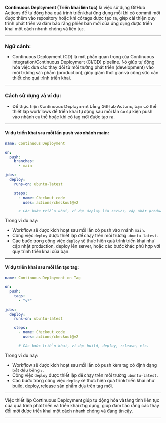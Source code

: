 **Continuous Deployment (Triển khai liên tục)** là việc sử dụng GitHub Actions để tự động hóa quá trình triển khai ứng dụng mỗi khi có commit mới được thêm vào repository hoặc khi có tags được tạo ra, giúp cải thiện quy trình phát triển và đảm bảo rằng phiên bản mới của ứng dụng được triển khai một cách nhanh chóng và liên tục.

---

### Ngữ cảnh:

- Continuous Deployment (CD) là một phần quan trọng của Continuous Integration/Continuous Deployment (CI/CD) pipeline. Nó giúp tự động hóa việc đưa các thay đổi từ môi trường phát triển (development) vào môi trường sản phẩm (production), giúp giảm thời gian và công sức cần thiết cho quá trình triển khai.

---

### Cách sử dụng và ví dụ:

- Để thực hiện Continuous Deployment bằng GitHub Actions, bạn có thể thiết lập workflows để triển khai tự động sau mỗi lần có sự kiện push vào nhánh cụ thể hoặc khi có tag mới được tạo ra.

---

#### Ví dụ triển khai sau mỗi lần push vào nhánh main:

```yaml
name: Continuous Deployment

on:
  push:
    branches:
      - main

jobs:
  deploy:
    runs-on: ubuntu-latest

    steps:
      - name: Checkout code
        uses: actions/checkout@v2

      # Các bước triển khai, ví dụ: deploy lên server, cập nhật production, etc.
```

Trong ví dụ này:

- Workflow sẽ được kích hoạt sau mỗi lần có push vào nhánh `main`.
- Công việc `deploy` được thiết lập để chạy trên môi trường `ubuntu-latest`.
- Các bước trong công việc `deploy` sẽ thực hiện quá trình triển khai như cập nhật production, deploy lên server, hoặc các bước khác phù hợp với quy trình triển khai của bạn.

---

#### Ví dụ triển khai sau mỗi lần tạo tag:

```yaml
name: Continuous Deployment on Tag

on:
  push:
    tags:
      - "v*"

jobs:
  deploy:
    runs-on: ubuntu-latest

    steps:
      - name: Checkout code
        uses: actions/checkout@v2

      # Các bước triển khai, ví dụ: build, deploy, release, etc.
```

Trong ví dụ này:

- Workflow sẽ được kích hoạt sau mỗi lần có push kèm tag có định dạng bắt đầu bằng `v`.
- Công việc `deploy` được thiết lập để chạy trên môi trường `ubuntu-latest`.
- Các bước trong công việc `deploy` sẽ thực hiện quá trình triển khai như build, deploy, release sản phẩm dựa trên tag mới.

---

Việc thiết lập Continuous Deployment giúp tự động hóa và tăng tính liên tục của quá trình phát triển và triển khai ứng dụng, giúp đảm bảo rằng các thay đổi mới được triển khai một cách nhanh chóng và đáng tin cậy.

---
